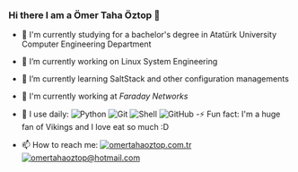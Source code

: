 ### Hi there I am a Ömer Taha Öztop 👋

- 🔬 I'm currently studying for a bachelor's degree in Atatürk University Computer Engineering Department

- 🔭 I’m currently working on Linux System Engineering
- 🌱 I’m currently learning SaltStack and other configuration managements
- 🏢 I'm currently working at *Faraday Networks*
- 🚀 I use daily:
  ![Python](https://img.shields.io/badge/-Python-8fcfd1?style=plastic&logo=Python)
  ![Git](https://img.shields.io/badge/-Git-black?style=plastic&logo=git)
  ![Shell](https://img.shields.io/badge/-Shell-blasck?style=plastic&logo=Shell)
  ![GitHub](https://img.shields.io/badge/-GitHub-181717?style=plastic&logo=github)
-⚡️ Fun fact: I'm a huge fan of Vikings and I love eat so much :D
 
  

- 📫 How to reach me:
 [![omertahaoztop.com.tr](https://img.shields.io/badge/omertahaoztop.com.tr-%25100-green
)](https://www.omertahaoztop.com.tr/)
 [![omertahaoztop@hotmail.com](https://img.shields.io/static/v1?label=omertahaoztop@hotmail.com&message=%20&color=red&logo=gmail&style=flat-square&logoColor=white)](mailto:omertahaoztop@hotmail.com)

